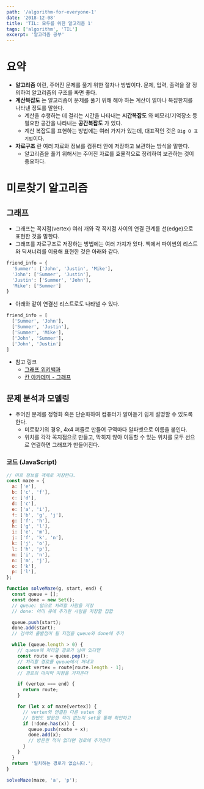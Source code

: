 ```yaml
---
path: '/algorithm-for-everyone-1'
date: '2018-12-08'
title: 'TIL: 모두를 위한 알고리즘 1'
tags: ['algorithm', 'TIL']
excerpt: '알고리즘 공부'
---
```


# 요약

- **알고리즘** 이란, 주어진 문제를 풀기 위한 절차나 방법이다. 문제, 입력, 출력을 잘 정의하여 알고리즘의 구조를 짜면 좋다.
- **계산복잡도** 는 알고리즘이 문제를 풀기 위해 해야 하는 계산이 얼마나 복잡한지를 나타낸 정도를 말한다.
  - 계산을 수행하는 데 걸리는 시간을 나타내는 **시간복잡도** 와 메모리/기억장소 등 필요한 공간을 나타내는 **공간복잡도** 가 있다.
  - 계산 복잡도를 표현하는 방법에는 여러 가지가 있는데, 대표적인 것은 `Big O 표기법`이다.
- **자료구조** 란 여러 자료와 정보를 컴퓨터 안에 저장하고 보관하는 방식을 말한다.
  - 알고리즘을 풀기 위해서는 주어진 자료를 효율적으로 정리하여 보관하는 것이 중요하다.

# 미로찾기 알고리즘

## 그래프

- 그래프는 꼭지점(vertex) 여러 개와 각 꼭지점 사이의 연결 관계를 선(edge)으로 표현한 것을 말한다.
- 그래프를 자료구조로 저장하는 방법에는 여러 가지가 있다. 책에서 파이썬의 리스트와 딕셔너리를 이용해 표현한 것은 아래와 같다.

```python
friend_info = {
  'Summer': ['John', 'Justin', 'Mike'],
  'John': ['Summer', 'Justin'],
  'Justin': ['Summer', 'John'],
  'Mike': ['Summer']
}
```

- 아래와 같이 연결선 리스트로도 나타낼 수 있다.

```python
friend_info = [
  ['Summer', 'John'],
  ['Summer', 'Justin'],
  ['Summer', 'Mike'],
  ['John', 'Summer'],
  ['John', 'Justin']
]
```

- 참고 링크
  - [그래프 위키백과](<https://ko.wikipedia.org/wiki/%EA%B7%B8%EB%9E%98%ED%94%84_(%EC%9E%90%EB%A3%8C_%EA%B5%AC%EC%A1%B0)>)
  - [칸 아카데미 - 그래프](https://ko.khanacademy.org/computing/computer-science/algorithms/graph-representation/a/describing-graphs)

## 문제 분석과 모델링

- 주어진 문제를 정형화 혹은 단순화하여 컴퓨터가 알아듣기 쉽게 설명할 수 있도록 한다.
  - 미로찾기의 경우, 4x4 퍼즐로 만들어 구역마다 알파벳으로 이름을 붙인다.
  - 위치를 각각 꼭지점으로 만들고, 막히지 않아 이동할 수 있는 위치를 모두 선으로 연결하면 그래프가 만들어진다.

### 코드 (JavaScript)

```javascript
// 미로 정보를 객체로 저장한다.
const maze = {
  a: ['e'],
  b: ['c', 'f'],
  c: ['d'],
  d: ['c'],
  e: ['a', 'i'],
  f: ['b', 'g', 'j'],
  g: ['f', 'h'],
  h: ['g', 'l'],
  i: ['e', 'm'],
  j: ['f', 'k', 'n'],
  k: ['j', 'o'],
  l: ['h', 'p'],
  m: ['i', 'n'],
  n: ['m', 'j'],
  o: ['k'],
  p: ['l'],
};

function solveMaze(g, start, end) {
  const queue = [];
  const done = new Set();
  // queue: 앞으로 처리할 사람을 저장
  // done: 이미 큐에 추가한 사람을 저장할 집합

  queue.push(start);
  done.add(start);
  // 검색의 출발점이 될 지점을 queue와 done에 추가

  while (queue.length > 0) {
    // queue에 처리할 경로가 남아 있다면
    const route = queue.pop();
    // 처리할 경로를 queue에서 꺼내고
    const vertex = route[route.length - 1];
    // 경로의 마지막 지점을 가져온다

    if (vertex === end) {
      return route;
    }

    for (let x of maze[vertex]) {
      // vertex와 연결된 다른 vetex 중
      // 한번도 방문한 적이 없는지 set을 통해 확인하고
      if (!done.has(x)) {
        queue.push(route + x);
        done.add(x);
        // 방문한 적이 없다면 경로에 추가한다
      }
    }
  }
  return '일치하는 경로가 없습니다.';
}

solveMaze(maze, 'a', 'p');
```

